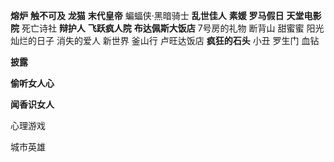 **熔炉**
**触不可及**
**龙猫**
**末代皇帝**
蝙蝠侠·黑暗骑士
**乱世佳人**
**素媛**
**罗马假日**
**天堂电影院**
死亡诗社
**辩护人**
**飞跃疯人院**
**布达佩斯大饭店**
7号房的礼物
断背山
甜蜜蜜
阳光灿烂的日子
消失的爱人
新世界
釜山行
卢旺达饭店
**疯狂的石头**
小丑
罗生门
血钻

**披露**

**偷听女人心**

**闻香识女人**

心理游戏

城市英雄
